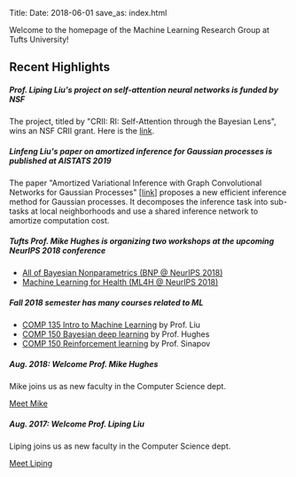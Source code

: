 Title:
Date: 2018-06-01
save_as: index.html

Welcome to the homepage of the Machine Learning Research Group at Tufts University!

## Recent Highlights

<div class="card">
  <div class="card-body">
    <h5 class="card-title">
        Prof. Liping Liu's project on self-attention neural networks is funded by NSF  
    </h5>
    <p class="card-text">The project, titled by "CRII: RI: Self-Attention through the Bayesian Lens", wins an NSF CRII grant. Here is the 
    <a href="https://www.nsf.gov/awardsearch/showAward?AWD_ID=1850358&HistoricalAwards=false">link</a>.
    </p>
  </div>
</div>


<div class="card">
  <div class="card-body">
    <h5 class="card-title">
        Linfeng Liu's paper on amortized inference for Gaussian processes is published at AISTATS 2019  
    </h5>
    <p class="card-text">The paper "Amortized Variational Inference with Graph Convolutional
    Networks for Gaussian Processes" [<a href="http://proceedings.mlr.press/v89/liu19c/liu19c.pdf">link</a>] proposes a new efficient inference method for Gaussian processes. It decomposes the inference task into sub-tasks at local neighborhoods and use a shared inference network to amortize computation cost.  
    </p>
  </div>
</div>





<div class="card">
  <div class="card-body">
    <h5 class="card-title">
        Tufts Prof. Mike Hughes is organizing two workshops at the upcoming NeurIPS 2018 conference
    </h5>
    <ul>
        <li>
            <a href="https://sites.google.com/view/nipsbnp2018">
                All of Bayesian Nonparametrics (BNP @ NeurIPS 2018)
            </a>
        </li>
        <li>
            <a href="https://ml4health.github.io/2018/">
                Machine Learning for Health (ML4H @ NeurIPS 2018)
            </a>
        </li>
    </ul>
  </div>
</div>

<div class="card">
  <div class="card-body">
    <h5 class="card-title">
        Fall 2018 semester has many courses related to ML
    </h5>
    <ul>
        <li> <a href="https://www.eecs.tufts.edu/~liulp/courses/comp135-2018-fall/">COMP 135 Intro to Machine Learning</a> by Prof. Liu </li>
        <li> <a href="https://www.cs.tufts.edu/comp/150BDL/2018f/">COMP 150 Bayesian deep learning</a> by Prof. Hughes </li>
        <li><a href="https://www.eecs.tufts.edu/~jsinapov/teaching/comp150_RL/">COMP 150 Reinforcement learning</a> by Prof. Sinapov</li>
    </ul>
  </div>
</div>


<div class="card">
  <div class="card-body">
    <h5 class="card-title">
        Aug. 2018: Welcome Prof. Mike Hughes
    </h5>
    <p class="card-text">Mike joins us as new faculty in the Computer Science dept.</p>
    <a href="https://www.michaelchughes.com/" class="btn btn-primary">Meet Mike</a>
  </div>
</div>

<div class="card">
  <div class="card-body">
    <h5 class="card-title">
        Aug. 2017: Welcome Prof. Liping Liu
    </h5>
    <p class="card-text">Liping joins us as new faculty in the Computer Science dept.</p>
    <a href="https://www.eecs.tufts.edu/~liulp/" class="btn btn-primary">Meet Liping</a>
  </div>
</div>


